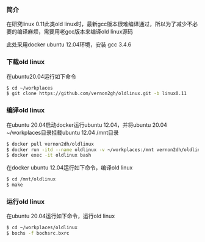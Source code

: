 ### 简介

在研究linux 0.11此类old linux时，最新gcc版本很难编译通过，所以为了减少不必要的编译麻烦，需要用老gcc版本来编译old linux源码

此处采用docker ubuntu 12.04环境，安装 gcc 3.4.6

### 下载old linux

在ubuntu20.04运行如下命令

```bash
$ cd ~/workplaces
$ git clone https://github.com/vernon2gh/oldlinux.git -b linux0.11
```

### 编译old linux

在ubuntu 20.04启动docker运行ubuntu 12.04，并将ubuntu 20.04 ~/workplaces目录挂载ubuntu 12.04 /mnt目录

```bash
$ docker pull vernon2dh/oldlinux
$ docker run -itd --name oldlinux -v ~/workplaces:/mnt vernon2dh/oldlinux bash
$ docker exec -it oldlinux bash
```

在docker ubuntu 12.04运行如下命令，编译old linux

```bash
$ cd /mnt/oldlinux
$ make
```

### 运行old linux

在ubuntu 20.04运行如下命令，运行old linux

```bash
$ cd ~/workplaces/oldlinux
$ bochs -f bochsrc.bxrc
```
